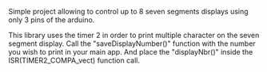 Simple project allowing to control up to 8 seven segments displays using only 3 pins of the arduino.

This library uses the timer 2 in order to print multiple character on the seven segment display. 
Call the "saveDisplayNumber()" function with the number you wish to print in your main app. And place the "displayNbr()" inside the ISR(TIMER2_COMPA_vect) function call.
